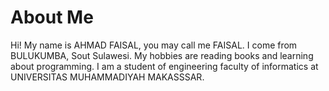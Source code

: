 
# About Me

Hi! My name is AHMAD FAISAL, you may call me FAISAL. I come from BULUKUMBA, Sout Sulawesi. My hobbies are reading books and learning about programming. I am a student of engineering faculty of informatics at UNIVERSITAS MUHAMMADIYAH MAKASSSAR.

